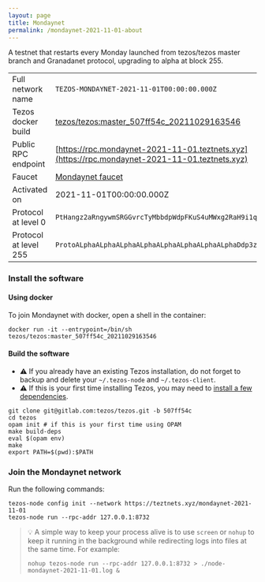 ```yaml
---
layout: page
title: Mondaynet
permalink: /mondaynet-2021-11-01-about
---
```


A testnet that restarts every Monday launched from tezos/tezos master branch and Granadanet protocol, upgrading to alpha at block 255.

| | |
|-------|---------------------|
| Full network name | `TEZOS-MONDAYNET-2021-11-01T00:00:00.000Z` |
| Tezos docker build | [tezos/tezos:master_507ff54c_20211029163546](https://hub.docker.com/r/tezos/tezos/tags?page=1&ordering=last_updated&name=master_507ff54c_20211029163546) |
| Public RPC endpoint | [https://rpc.mondaynet-2021-11-01.teztnets.xyz](https://rpc.mondaynet-2021-11-01.teztnets.xyz) |
| Faucet | [Mondaynet faucet](https://teztnets.xyz/mondaynet-2021-11-01-faucet) |
| Activated on | 2021-11-01T00:00:00.000Z |
| Protocol at level 0 |  `PtHangz2aRngywmSRGGvrcTyMbbdpWdpFKuS4uMWxg2RaH9i1qx` |
| Protocol at level 255 |  `ProtoALphaALphaALphaALphaALphaALphaALphaALphaDdp3zK` |




### Install the software

#### Using docker

To join Mondaynet with docker, open a shell in the container:

```
docker run -it --entrypoint=/bin/sh tezos/tezos:master_507ff54c_20211029163546
```

#### Build the software


- ⚠️  If you already have an existing Tezos installation, do not forget to backup and delete your `~/.tezos-node` and `~/.tezos-client`.
- ⚠️  If this is your first time installing Tezos, you may need to [install a few dependencies](https://tezos.gitlab.io/introduction/howtoget.html#setting-up-the-development-environment-from-scratch).

```
git clone git@gitlab.com:tezos/tezos.git -b 507ff54c
cd tezos
opam init # if this is your first time using OPAM
make build-deps
eval $(opam env)
make
export PATH=$(pwd):$PATH
```

### Join the Mondaynet network

Run the following commands:

```
tezos-node config init --network https://teztnets.xyz/mondaynet-2021-11-01
tezos-node run --rpc-addr 127.0.0.1:8732
```

> 💡 A simple way to keep your process alive is to use `screen` or `nohup` to keep it running in the background while redirecting logs into files at the same time. For example:
>
> ```bash=13
> nohup tezos-node run --rpc-addr 127.0.0.1:8732 > ./node-mondaynet-2021-11-01.log &
> ```


